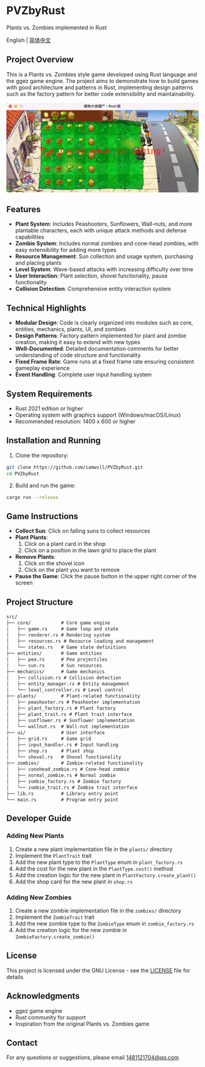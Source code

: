 # PVZbyRust

Plants vs. Zombies implemented in Rust

English | [简体中文](README.md)

## Project Overview

This is a Plants vs. Zombies style game developed using Rust language and the ggez game engine. The project aims to demonstrate how to build games with good architecture and patterns in Rust, implementing design patterns such as the factory pattern for better code extensibility and maintainability.

![Game Screenshot](Resource/other_image/Screenshot.png)

## Features

- **Plant System**: Includes Peashooters, Sunflowers, Wall-nuts, and more plantable characters, each with unique attack methods and defense capabilities
- **Zombie System**: Includes normal zombies and cone-head zombies, with easy extensibility for adding more types
- **Resource Management**: Sun collection and usage system, purchasing and placing plants
- **Level System**: Wave-based attacks with increasing difficulty over time
- **User Interaction**: Plant selection, shovel functionality, pause functionality
- **Collision Detection**: Comprehensive entity interaction system

## Technical Highlights

- **Modular Design**: Code is clearly organized into modules such as core, entities, mechanics, plants, UI, and zombies
- **Design Patterns**: Factory pattern implemented for plant and zombie creation, making it easy to extend with new types
- **Well-Documented**: Detailed documentation comments for better understanding of code structure and functionality
- **Fixed Frame Rate**: Game runs at a fixed frame rate ensuring consistent gameplay experience
- **Event Handling**: Complete user input handling system

## System Requirements

- Rust 2021 edition or higher
- Operating system with graphics support (Windows/macOS/Linux)
- Recommended resolution: 1400 x 600 or higher

## Installation and Running

1. Clone the repository:
```bash
git clone https://github.com/iamwsll/PVZbyRust.git
cd PVZbyRust
```

2. Build and run the game:
```bash
cargo run --release
```

## Game Instructions

- **Collect Sun**: Click on falling suns to collect resources
- **Plant Plants**: 
  1. Click on a plant card in the shop
  2. Click on a position in the lawn grid to place the plant
- **Remove Plants**: 
  1. Click on the shovel icon
  2. Click on the plant you want to remove
- **Pause the Game**: Click the pause button in the upper right corner of the screen

## Project Structure

```
src/
├── core/           # Core game engine
│   ├── game.rs     # Game loop and state
│   ├── renderer.rs # Rendering system
│   ├── resources.rs # Resource loading and management
│   └── states.rs   # Game state definitions
├── entities/       # Game entities
│   ├── pea.rs      # Pea projectiles
│   └── sun.rs      # Sun resources
├── mechanics/      # Game mechanics
│   ├── collision.rs # Collision detection
│   ├── entity_manager.rs # Entity management
│   └── level_controller.rs # Level control
├── plants/         # Plant-related functionality
│   ├── peashooter.rs # Peashooter implementation
│   ├── plant_factory.rs # Plant factory
│   ├── plant_trait.rs # Plant trait interface
│   ├── sunflower.rs # Sunflower implementation
│   └── wallnut.rs  # Wall-nut implementation
├── ui/             # User interface
│   ├── grid.rs     # Game grid
│   ├── input_handler.rs # Input handling
│   ├── shop.rs     # Plant shop
│   └── shovel.rs   # Shovel functionality
├── zombies/        # Zombie-related functionality
│   ├── conehead_zombie.rs # Cone-head zombie
│   ├── normal_zombie.rs # Normal zombie
│   ├── zombie_factory.rs # Zombie factory
│   └── zombie_trait.rs # Zombie trait interface
├── lib.rs          # Library entry point
└── main.rs         # Program entry point
```

## Developer Guide

### Adding New Plants

1. Create a new plant implementation file in the `plants/` directory
2. Implement the `PlantTrait` trait
3. Add the new plant type to the `PlantType` enum in `plant_factory.rs`
4. Add the cost for the new plant in the `PlantType.cost()` method
5. Add the creation logic for the new plant in `PlantFactory.create_plant()`
6. Add the shop card for the new plant in `shop.rs`

### Adding New Zombies

1. Create a new zombie implementation file in the `zombies/` directory
2. Implement the `ZombieTrait` trait
3. Add the new zombie type to the `ZombieType` enum in `zombie_factory.rs`
4. Add the creation logic for the new zombie in `ZombieFactory.create_zombie()`

## License

This project is licensed under the GNU License - see the [LICENSE](LICENSE) file for details.

## Acknowledgments

- ggez game engine
- Rust community for support
- Inspiration from the original Plants vs. Zombies game

## Contact

For any questions or suggestions, please email 1481121704@qq.com
